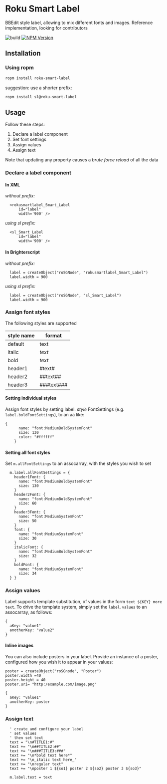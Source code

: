 # Roku Smart Label

BBEdit style label, allowing to mix different fonts and images. Reference implementation, looking for contributors

![build](https://github.com/rokucommunity/roku-smart-label/workflows/build/badge.svg)
[![NPM Version](https://badge.fury.io/js/roku-smart-label.svg?style=flat)](https://npmjs.org/package/roku-smart-label)

## Installation
### Using ropm
```bash
ropm install roku-smart-label
```

suggestion: use a shorter prefix:

```bash
ropm install sl@roku-smart-label
```

## Usage

Follow these steps:

  1. Declare a label component
  1. Set font settings
  1. Assign values
  1. Assign text

Note that updating any property causes a _brute force reload_ of all the data

### Declare a label component

#### In XML

*without prefix:*

```
  <rokusmartlabel_Smart_Label 
      id="label"
      width='900' />
```


*using sl prefix:*

```
  <sl_Smart_Label 
      id="label"
      width='900' />
```

#### In Brighterscript

*without prefix:*

```
  label = createObject("roSGNode", "rokusmartlabel_Smart_Label")
  label.width = 900
```


*using sl prefix:*

```
  label = createObject("roSGNode", "sl_Smart_Label")
  label.width = 900
```

### Assign font styles

The following styles are supported

| style name | format |
| --- | --- |
| default | text |
| italic | _text_ |
| bold | *text* |
| header1 | #text# |
| header2 | ##text## |
| header3 | ###text### |

#### Setting individual styles

Assign font styles by setting label. _style_ FontSettings (e.g. `label.boldFontSettings`), to an aa like:

```
{
      name: "font:MediumBoldSystemFont"
      size: 130
      color: "#ffffff"
    }
```

#### Setting all font styles

Set `m.allFontSettings` to an assocarray, with the styles you wish to set

```
  m.label.allFontSettings = {
    header1Font: {
      name: "font:MediumBoldSystemFont"
      size: 130
    }
    header2Font: {
      name: "font:MediumBoldSystemFont"
      size: 60
    }
    header3Font: {
      name: "font:MediumSystemFont"
      size: 50
    }
    font: {
      name: "font:MediumSystemFont"
      size: 30
    }
    italicFont: {
      name: "font:MediumBoldSystemFont"
      size: 32
    }
    boldFont: {
      name: "font:MediumSystemFont"
      size: 34
  } }
```

### Assign values

Label supports template substitution, of values in the form `text ${KEY} more text`. To drive the template system, simply set the `label.values` to an assocarray, as follows:
```
{
  aKey: "value1"
  anotherKey: "value2"
}
```

#### Inline images

You can also include posters in your label. Provide an instance of a poster, configured how you wish it to appear in your values:
```
poster = createObject("roSGnode", "Poster")
poster.width =40
poster.height = 40
poster.uri= "http:/example.com/image.png"

{
  aKey: "value1"
  anotherKey: poster
}
```

### Assign text

```
  ' create and configure your label
  ' set values
  ' then set text
  text = "\n#TITLE1:#"
  text += "\n##TITLE2:##"
  text += "\n###TITLE3:###"
  text += "\n*bold text here*"
  text += "\n_italic text here_"
  text += "\nregular text"
  text += "\nposter 1 ${so1} poster 2 ${so2} poster 3 ${so3}"

  m.label.text = text
```